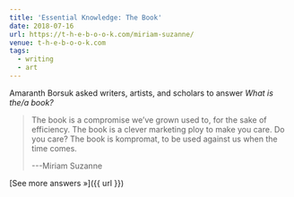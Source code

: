 ```yaml
---
title: 'Essential Knowledge: The Book'
date: 2018-07-16
url: https://t-h-e-b-o-o-k.com/miriam-suzanne/
venue: t-h-e-b-o-o-k.com
tags:
  - writing
  - art
---
```


Amaranth Borsuk asked
writers, artists, and scholars
to answer *What is the/a book?*

> The book is a compromise we’ve grown used to,
> for the sake of efficiency.
> The book is a clever marketing ploy to make you care.
> Do you care?
> The book is kompromat,
> to be used against us when the time comes.
>
> ---Miriam Suzanne

[See more answers »]({{ url }})

